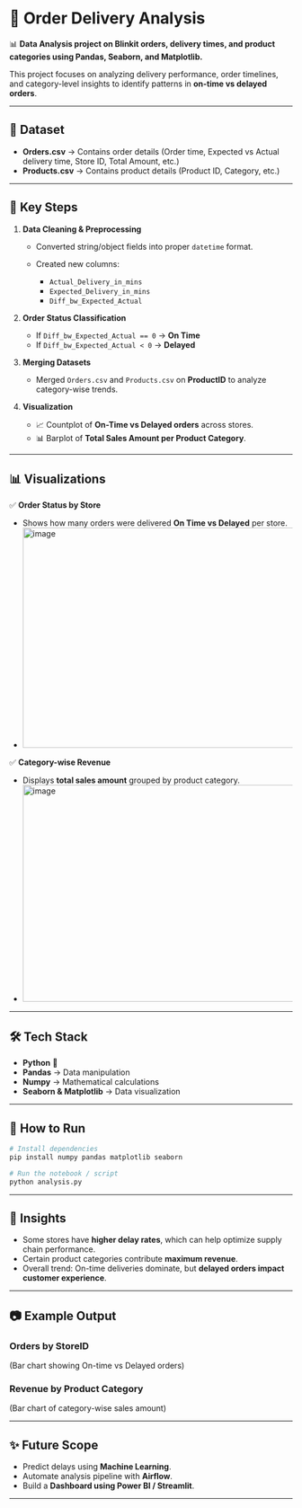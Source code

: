 

# 🚚 Order Delivery Analysis

📊 **Data Analysis project on Blinkit orders, delivery times, and product categories using Pandas, Seaborn, and Matplotlib.**

This project focuses on analyzing delivery performance, order timelines, and category-level insights to identify patterns in **on-time vs delayed orders**.

---

## 📂 Dataset

* **Orders.csv** → Contains order details (Order time, Expected vs Actual delivery time, Store ID, Total Amount, etc.)
* **Products.csv** → Contains product details (Product ID, Category, etc.)

---

## 🔑 Key Steps

1. **Data Cleaning & Preprocessing**

   * Converted string/object fields into proper `datetime` format.
   * Created new columns:

     * `Actual_Delivery_in_mins`
     * `Expected_Delivery_in_mins`
     * `Diff_bw_Expected_Actual`

2. **Order Status Classification**

   * If `Diff_bw_Expected_Actual == 0` → **On Time**
   * If `Diff_bw_Expected_Actual < 0` → **Delayed**

3. **Merging Datasets**

   * Merged `Orders.csv` and `Products.csv` on **ProductID** to analyze category-wise trends.

4. **Visualization**

   * 📈 Countplot of **On-Time vs Delayed orders** across stores.
   * 📊 Barplot of **Total Sales Amount per Product Category**.

---

## 📊 Visualizations

✅ **Order Status by Store**

* Shows how many orders were delivered **On Time vs Delayed** per store.
* <img width="1316" height="392" alt="image" src="https://github.com/user-attachments/assets/e315725d-af5b-49c5-8ce8-81a5e1f1556f" />


✅ **Category-wise Revenue**

* Displays **total sales amount** grouped by product category.
* <img width="1001" height="386" alt="image" src="https://github.com/user-attachments/assets/29693441-df73-49df-b584-152e89944852" />


---

## 🛠️ Tech Stack

* **Python** 🐍
* **Pandas** → Data manipulation
* **Numpy** → Mathematical calculations
* **Seaborn & Matplotlib** → Data visualization

---

## 🚀 How to Run

```bash
# Install dependencies
pip install numpy pandas matplotlib seaborn

# Run the notebook / script
python analysis.py
```

---

## 📌 Insights

* Some stores have **higher delay rates**, which can help optimize supply chain performance.
* Certain product categories contribute **maximum revenue**.
* Overall trend: On-time deliveries dominate, but **delayed orders impact customer experience**.

---

## 📷 Example Output

### Orders by StoreID

(Bar chart showing On-time vs Delayed orders)

### Revenue by Product Category

(Bar chart of category-wise sales amount)

---

## ✨ Future Scope

* Predict delays using **Machine Learning**.
* Automate analysis pipeline with **Airflow**.
* Build a **Dashboard using Power BI / Streamlit**.

---


